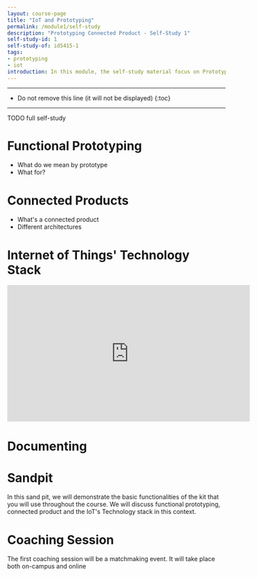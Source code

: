 ```yaml
---
layout: course-page
title: "IoT and Prototyping"
permalink: /module1/self-study
description: "Prototyping Connected Product - Self-Study 1"
self-study-id: 1
self-study-of: id5415-1
tags:
- prototyping
- iot
introduction: In this module, the self-study material focus on Prototyping and the Internet of Things' technology stack. We explore the purpose of a functional prototype, in close connection to feasibility testing. Then, we look at connected products, their main characteristics and why they often require a (partially) functional prototype. Finally, we introduce the concept of Internet of Things (IoT), the technology backbone of connected products.
---
```


---

* Do not remove this line (it will not be displayed)
{:toc}

---

TODO full self-study

# Functional Prototyping

* What do we mean by prototype
* What for?

# Connected Products

* What's a connected product
* Different architectures

# Internet of Things' Technology Stack

<iframe width="560" height="315" src="https://www.youtube.com/embed/kSxxUuC8njY" frameborder="0" allow="accelerometer; autoplay; encrypted-media; gyroscope; picture-in-picture" allowfullscreen></iframe>

# Documenting


# Sandpit

In this sand pit, we will demonstrate the basic functionalities of the kit that you will use throughout the course. We will discuss functional prototyping, connected product and the IoT's Technology stack in this context.

# Coaching Session

The first coaching session will be a matchmaking event. It will take place both on-campus and online